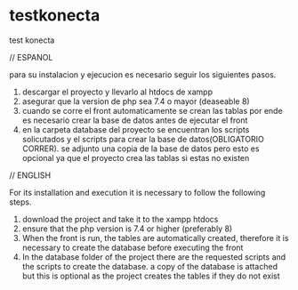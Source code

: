 # testkonecta
test konecta


// ESPANOL

para su instalacion y ejecucion es necesario seguir los siguientes pasos.

1. descargar el proyecto y llevarlo al htdocs de xampp
2. asegurar que la version de php sea 7.4 o mayor (deaseable 8)
3. cuando se corre el front automaticamente se crean las tablas por ende es necesario crear la base de datos antes de ejecutar el front
4. en la carpeta database del proyecto se encuentran los scripts solicutados y el scripts para crear la base de datos(OBLIGATORIO CORRER). se adjunto una copia de la base de datos pero esto es opcional ya que el proyecto crea las tablas si estas no existen

// ENGLISH

For its installation and execution it is necessary to follow the following steps.

1. download the project and take it to the xampp htdocs
2. ensure that the php version is 7.4 or higher (preferably 8)
3. When the front is run, the tables are automatically created, therefore it is necessary to create the database before executing the front
4. In the database folder of the project there are the requested scripts and the scripts to create the database. a copy of the database is attached but this is optional as the project creates the tables if they do not exist

